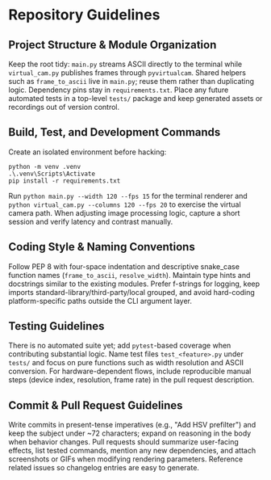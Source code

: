 # Repository Guidelines

## Project Structure & Module Organization
Keep the root tidy: `main.py` streams ASCII directly to the terminal while `virtual_cam.py` publishes frames through `pyvirtualcam`. Shared helpers such as `frame_to_ascii` live in `main.py`; reuse them rather than duplicating logic. Dependency pins stay in `requirements.txt`. Place any future automated tests in a top-level `tests/` package and keep generated assets or recordings out of version control.

## Build, Test, and Development Commands
Create an isolated environment before hacking:
```
python -m venv .venv
.\.venv\Scripts\Activate
pip install -r requirements.txt
```
Run `python main.py --width 120 --fps 15` for the terminal renderer and `python virtual_cam.py --columns 120 --fps 20` to exercise the virtual camera path. When adjusting image processing logic, capture a short session and verify latency and contrast manually.

## Coding Style & Naming Conventions
Follow PEP 8 with four-space indentation and descriptive snake_case function names (`frame_to_ascii`, `resolve_width`). Maintain type hints and docstrings similar to the existing modules. Prefer f-strings for logging, keep imports standard-library/third-party/local grouped, and avoid hard-coding platform-specific paths outside the CLI argument layer.

## Testing Guidelines
There is no automated suite yet; add `pytest`-based coverage when contributing substantial logic. Name test files `test_<feature>.py` under `tests/` and focus on pure functions such as width resolution and ASCII conversion. For hardware-dependent flows, include reproducible manual steps (device index, resolution, frame rate) in the pull request description.

## Commit & Pull Request Guidelines
Write commits in present-tense imperatives (e.g., "Add HSV prefilter") and keep the subject under ~72 characters; expand on reasoning in the body when behavior changes. Pull requests should summarize user-facing effects, list tested commands, mention any new dependencies, and attach screenshots or GIFs when modifying rendering parameters. Reference related issues so changelog entries are easy to generate.